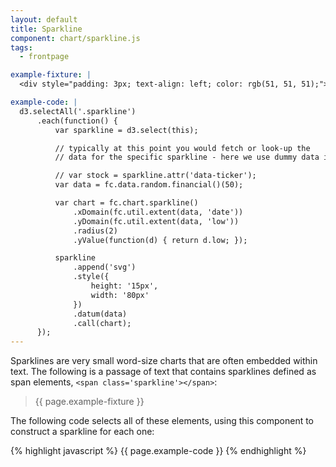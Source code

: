 ```yaml
---
layout: default
title: Sparkline
component: chart/sparkline.js
tags:
  - frontpage

example-fixture: |
  <div style="padding: 3px; text-align: left; color: rgb(51, 51, 51);">Lorem ipsum dolor sit amet, <span class='sparkline'></span>  consectetur adipiscing elit. Morbi feugiat nunc <span class='sparkline'></span> lacus, id laoreet erat volutpat nec. Sed ac vestibulum lacus. Quisque porttitor accumsan neque <span class='sparkline'></span> tincidunt aliquam. Nam iaculis eros eu tincidunt dapibus. Donec pellentesque orci eu egestas <span class='sparkline'></span> pretium. Vestibulum elementum metus nec ipsum rhoncus, id iaculis libero euismod. Etiam et ultricies eros, sollicitudin porta neque.</div>

example-code: |
  d3.selectAll('.sparkline')
      .each(function() {
          var sparkline = d3.select(this);

          // typically at this point you would fetch or look-up the
          // data for the specific sparkline - here we use dummy data instead

          // var stock = sparkline.attr('data-ticker');
          var data = fc.data.random.financial()(50);

          var chart = fc.chart.sparkline()
              .xDomain(fc.util.extent(data, 'date'))
              .yDomain(fc.util.extent(data, 'low'))
              .radius(2)
              .yValue(function(d) { return d.low; });

          sparkline
              .append('svg')
              .style({
                  height: '15px',
                  width: '80px'
              })
              .datum(data)
              .call(chart);
      });
---
```


Sparklines are very small word-size charts that are often embedded within text. The following is a passage of text that contains sparklines defined as span elements, `<span class='sparkline'></span>`:

> {{ page.example-fixture }}

The following code selects all of these elements, using this component to construct a sparkline for each one:

{% highlight javascript %}
{{ page.example-code }}
{% endhighlight %}

<script type="text/javascript">
(function() {
  {{ page.example-code }}
}());
</script>

